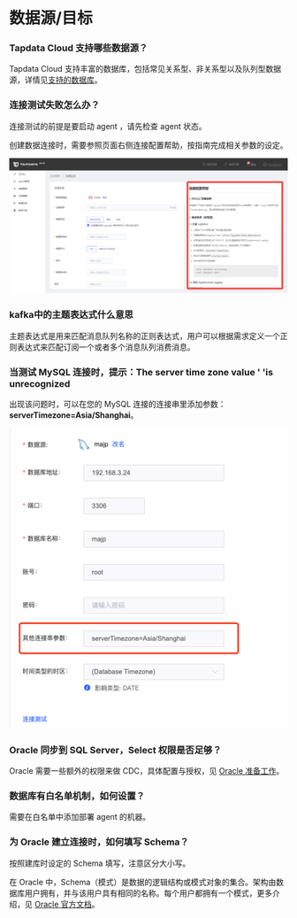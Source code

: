 # 数据源/目标

### Tapdata Cloud 支持哪些数据源？

Tapdata Cloud 支持丰富的数据库，包括常见关系型、非关系型以及队列型数据源，详情见[支持的数据库](../introduction/supported-databases.md)。 

### 连接测试失败怎么办？

连接测试的前提是要启动 agent ，请先检查 agent 状态。

创建数据连接时，需要参照页面右侧连接配置帮助，按指南完成相关参数的设定。

![](../images/check_error.png)

### kafka中的主题表达式什么意思

主题表达式是用来匹配消息队列名称的正则表达式，用户可以根据需求定义一个正则表达式来匹配订阅一个或者多个消息队列消费消息。

### 当测试 MySQL 连接时，提示：The server time zone value ' 'is unrecognized

出现该问题时，可以在您的 MySQL 连接的连接串里添加参数：**serverTimezone=Asia/Shanghai**。

![](../images/modify_connection_setting.png)

### Oracle 同步到 SQL Server，Select 权限是否足够？

Oracle 需要一些额外的权限来做 CDC，具体配置与授权，见 [Oracle 准备工作](../prerequisites/certified/oracle.md)。



### 数据库有白名单机制，如何设置？

需要在白名单中添加部署 agent 的机器。



### 为 Oracle 建立连接时，如何填写 Schema？

按照建库时设定的 Schema 填写，注意区分大小写。 

在 Oracle 中，Schema（模式）是数据的逻辑结构或模式对象的集合。架构由数据库用户拥有，并与该用户具有相同的名称。每个用户都拥有一个模式，更多介绍，见 [Oracle 官方文档](https://docs.oracle.com/cd/B19306_01/server.102/b14220/schema.htm)。



